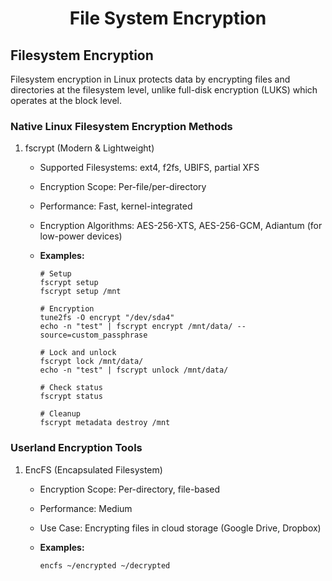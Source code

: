 <h1 style="text-align:center;"> File System Encryption</p>

## Filesystem Encryption

Filesystem encryption in Linux protects data by encrypting files and directories at the filesystem level, unlike full-disk encryption (LUKS) which operates at the block level.

### Native Linux Filesystem Encryption Methods

1. fscrypt (Modern & Lightweight)
   - Supported Filesystems: ext4, f2fs, UBIFS, partial XFS
   - Encryption Scope: Per-file/per-directory
   - Performance: Fast, kernel-integrated
   - Encryption Algorithms: AES-256-XTS, AES-256-GCM, Adiantum (for low-power devices)
   - **Examples:**

     ```
     # Setup
     fscrypt setup
     fscrypt setup /mnt

     # Encryption
     tune2fs -O encrypt "/dev/sda4"
     echo -n "test" | fscrypt encrypt /mnt/data/ --source=custom_passphrase

     # Lock and unlock
     fscrypt lock /mnt/data/
     echo -n "test" | fscrypt unlock /mnt/data/

     # Check status
     fscrypt status

     # Cleanup
     fscrypt metadata destroy /mnt
     ```

### Userland Encryption Tools

1. EncFS (Encapsulated Filesystem)
   - Encryption Scope: Per-directory, file-based
   - Performance: Medium
   - Use Case: Encrypting files in cloud storage (Google Drive, Dropbox)
   - **Examples:**

     ```
     encfs ~/encrypted ~/decrypted
     ```
